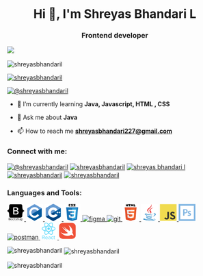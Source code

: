 <h1 align="center">Hi 👋, I'm Shreyas Bhandari L</h1>
<h3 align="center">Frontend developer</h3>
<img src="https://camo.githubusercontent.com/c1dcb74cc1c1835b1d716f5051499a2814c683c806b15f04b0eba492863703e9/68747470733a2f2f63646e2e6472696262626c652e636f6d2f75736572732f3733303730332f73637265656e73686f74732f363538313234332f6176656e746f2e676966"/>
<p align="left"> <img src="https://komarev.com/ghpvc/?username=shreyasbhandaril&label=Profile%20views&color=0e75b6&style=flat" alt="shreyasbhandaril" /> </p>

<p align="left"> <a href="https://github.com/ryo-ma/github-profile-trophy"><img src="https://github-profile-trophy.vercel.app/?username=shreyasbhandaril" alt="shreyasbhandaril" /></a> </p>

<p align="left"> <a href="https://twitter.com/@shreyasbhandaril" target="blank"><img src="https://img.shields.io/twitter/follow/@shreyasbhandaril?logo=twitter&style=for-the-badge" alt="@shreyasbhandaril" /></a> </p>

- 🌱 I’m currently learning **Java, Javascript, HTML , CSS**

- 💬 Ask me about **Java**

- 📫 How to reach me **shreyasbhandari227@gmail.com**

<h3 align="left">Connect with me:</h3>
<p align="left">
<a href="https://twitter.com/Shreyas38678311/" target="blank"><img align="center" src="https://raw.githubusercontent.com/rahuldkjain/github-profile-readme-generator/master/src/images/icons/Social/twitter.svg" alt="@shreyasbhandaril" height="30" width="40" /></a>
<a href="https://www.linkedin.com/comm/in/shreyas-bhandari-l-3a9b85226/" target="blank"><img align="center" src="https://raw.githubusercontent.com/rahuldkjain/github-profile-readme-generator/master/src/images/icons/Social/linked-in-alt.svg" alt="shreyasbhandaril" height="30" width="40" /></a>
<a href="https://www.instagram.com/shreyas_bhandari146" target="blank"><img align="center" src="https://raw.githubusercontent.com/rahuldkjain/github-profile-readme-generator/master/src/images/icons/Social/instagram.svg" alt="shreyas bhandari l" height="30" width="40" /></a>
<a href="https://www.codechef.com/users/shreyas_48" target="blank"><img align="center" src="https://cdn.jsdelivr.net/npm/simple-icons@3.1.0/icons/codechef.svg" alt="shreyasbhandaril" height="30" width="40" /></a>
<a href="https://www.hackerrank.com/shreyasbhandari1" target="blank"><img align="center" src="https://raw.githubusercontent.com/rahuldkjain/github-profile-readme-generator/master/src/images/icons/Social/hackerrank.svg" alt="shreyasbhandaril" height="30" width="40" /></a>
</p>

<h3 align="left">Languages and Tools:</h3>
<p align="left"> <a href="https://getbootstrap.com" target="_blank" rel="noreferrer"> <img src="https://raw.githubusercontent.com/devicons/devicon/master/icons/bootstrap/bootstrap-plain-wordmark.svg" alt="bootstrap" width="40" height="40"/> </a> <a href="https://www.cprogramming.com/" target="_blank" rel="noreferrer"> <img src="https://raw.githubusercontent.com/devicons/devicon/master/icons/c/c-original.svg" alt="c" width="40" height="40"/> </a> <a href="https://www.w3schools.com/cpp/" target="_blank" rel="noreferrer"> <img src="https://raw.githubusercontent.com/devicons/devicon/master/icons/cplusplus/cplusplus-original.svg" alt="cplusplus" width="40" height="40"/> </a> <a href="https://www.w3schools.com/css/" target="_blank" rel="noreferrer"> <img src="https://raw.githubusercontent.com/devicons/devicon/master/icons/css3/css3-original-wordmark.svg" alt="css3" width="40" height="40"/> </a> <a href="https://www.figma.com/" target="_blank" rel="noreferrer"> <img src="https://www.vectorlogo.zone/logos/figma/figma-icon.svg" alt="figma" width="40" height="40"/> </a> <a href="https://git-scm.com/" target="_blank" rel="noreferrer"> <img src="https://www.vectorlogo.zone/logos/git-scm/git-scm-icon.svg" alt="git" width="40" height="40"/> </a> <a href="https://www.w3.org/html/" target="_blank" rel="noreferrer"> <img src="https://raw.githubusercontent.com/devicons/devicon/master/icons/html5/html5-original-wordmark.svg" alt="html5" width="40" height="40"/> </a> <a href="https://www.java.com" target="_blank" rel="noreferrer"> <img src="https://raw.githubusercontent.com/devicons/devicon/master/icons/java/java-original.svg" alt="java" width="40" height="40"/> </a> <a href="https://developer.mozilla.org/en-US/docs/Web/JavaScript" target="_blank" rel="noreferrer"> <img src="https://raw.githubusercontent.com/devicons/devicon/master/icons/javascript/javascript-original.svg" alt="javascript" width="40" height="40"/> </a> <a href="https://www.photoshop.com/en" target="_blank" rel="noreferrer"> <img src="https://raw.githubusercontent.com/devicons/devicon/master/icons/photoshop/photoshop-line.svg" alt="photoshop" width="40" height="40"/> </a> <a href="https://postman.com" target="_blank" rel="noreferrer"> <img src="https://www.vectorlogo.zone/logos/getpostman/getpostman-icon.svg" alt="postman" width="40" height="40"/> </a> <a href="https://reactjs.org/" target="_blank" rel="noreferrer"> <img src="https://raw.githubusercontent.com/devicons/devicon/master/icons/react/react-original-wordmark.svg" alt="react" width="40" height="40"/> </a> <a href="https://developer.apple.com/swift/" target="_blank" rel="noreferrer"> <img src="https://raw.githubusercontent.com/devicons/devicon/master/icons/swift/swift-original.svg" alt="swift" width="40" height="40"/> </a> </p>

<p><img align="left" src="https://github-readme-stats.vercel.app/api/top-langs?username=shreyasbhandaril&show_icons=true&locale=en&layout=compact" alt="shreyasbhandaril" /></p>

<p>&nbsp;<img align="center" src="https://github-readme-stats.vercel.app/api?username=shreyasbhandaril&show_icons=true&locale=en" alt="shreyasbhandaril" /></p>

<p><img align="center" src="https://github-readme-streak-stats.herokuapp.com/?user=shreyasbhandaril&" alt="shreyasbhandaril" /></p>
